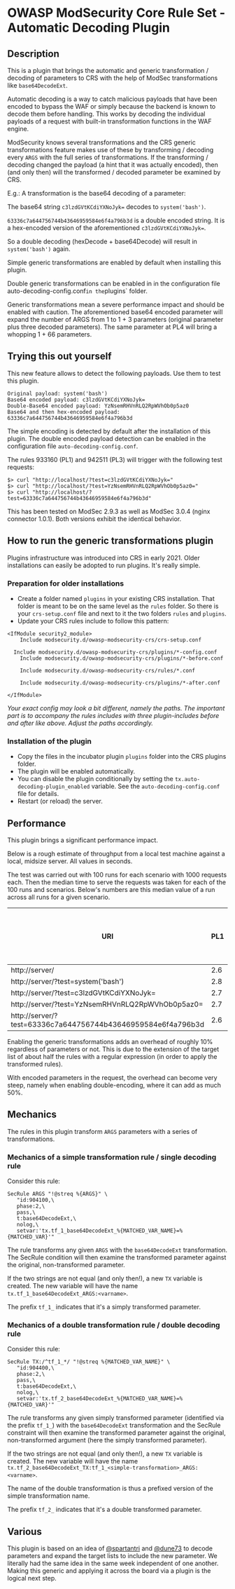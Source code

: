 # OWASP ModSecurity Core Rule Set - Automatic Decoding Plugin

## Description

This is a plugin that brings the automatic and generic transformation /
decoding of parameters to CRS with the help of ModSec transformations like
`base64DecodeExt`.

Automatic decoding is a way to catch malicious payloads that have
been encoded to bypass the WAF or simply because the backend is known to
decode them before handling. This works by decoding the individual payloads
of a request with built-in transformation functions in the WAF engine.

ModSecurity knows several transformations and the CRS generic transformations
feature makes use of these by transforming / decoding every `ARGS` with
the full series of transformations. If the transforming / decoding changed
the payload (a hint that it was actually encoded), then (and only then)
will the transformed / decoded parameter be examined by CRS.

E.g.: A transformation is the base64 decoding of a parameter:

The base64 string `c3lzdGVtKCdiYXNoJyk=` decodes to `system('bash')`.

`63336c7a644756744b43646959584e6f4a796b3d` is a double encoded string.
It is a hex-encoded version of the aforementioned `c3lzdGVtKCdiYXNoJyk=`.

So a double decoding (hexDecode + base64Decode) will result in
`system('bash')` again.

Simple generic transformations are enabled by default when installing this plugin.

Double generic transformations can be enabled in in the configuration file
auto-decoding-config.conf` in the `plugins` folder.

Generic transformations mean a severe performance impact and should be enabled
with caution. The aforementioned base64 encoded parameter will expand the
number of ARGS from 1 to 1 + 3 parameters (original parameter plus three
decoded parameters). The same parameter at PL4 will bring a whopping 1 + 66
parameters. 

## Trying this out yourself

This new feature allows to detect the following payloads. Use them to test this
plugin.

```
Original payload: system('bash')
Base64 encoded payload: c3lzdGVtKCdiYXNoJyk=
Double-Base64 encoded payload: YzNsemRHVnRLQ2RpWVhOb0p5az0
Base64 and then hex-encoded payload: 63336c7a644756744b43646959584e6f4a796b3d
```

The simple encoding is detected by default after the installation of this
plugin. The double encoded payload detection can be enabled in the
configuration file `auto-decoding-config.conf`.

The rules 933160 (PL1) and 942511 (PL3) will trigger with the following test
requests:

```  
$> curl "http://localhost/?test=c3lzdGVtKCdiYXNoJyk="
$> curl "http://localhost/?test=YzNsemRHVnRLQ2RpWVhOb0p5az0="
$> curl "http://localhost/?test=63336c7a644756744b43646959584e6f4a796b3d"
```

This has been tested on ModSec 2.9.3 as well as ModSec 3.0.4 (nginx connector
1.0.1). Both versions exhibit the identical behavior.


## How to run the generic transformations plugin

Plugins infrastructure was introduced into CRS in early 2021. Older
installations can easily be adopted to run plugins. It's really simple.

### Preparation for older installations

* Create a folder named `plugins` in your existing CRS installation. That
  folder is meant to be on the same level as the `rules` folder. So there is
  your `crs-setup.conf` file and next to it the two folders `rules` and
  `plugins`.
* Update your CRS rules include to follow this pattern:

```
<IfModule security2_module>
	Include modsecurity.d/owasp-modsecurity-crs/crs-setup.conf

  Include modsecurity.d/owasp-modsecurity-crs/plugins/*-config.conf
	Include modsecurity.d/owasp-modsecurity-crs/plugins/*-before.conf

	Include modsecurity.d/owasp-modsecurity-crs/rules/*.conf

	Include modsecurity.d/owasp-modsecurity-crs/plugins/*-after.conf

</IfModule>
```

_Your exact config may look a bit different, namely the paths. The important
part is to accompany the rules includes with three plugin-includes before and
after like above. Adjust the paths accordingly._

### Installation of the plugin

* Copy the files in the incubator plugin `plugins` folder into the CRS plugins
  folder.
* The plugin will be enabled automatically.
* You can disable the plugin conditionally by setting the
  `tx.auto-decoding-plugin_enabled` variable. See the
  `auto-decoding-config.conf` file for details.
* Restart (or reload) the server.

## Performance

This plugin brings a significant performance impact.

Below is a rough estimate of throughput from a local test machine against a local,
midsize server. All values in seconds.

The test was carried out with 100 runs for each scenario with 1000 requests
each. Then the median time to serve the requests was taken for each of the 100
runs and scenarios. Below's numbers are this median value of a run across all
runs for a given scenario.

| URI | PL1 | PL3 | PL4 | PL3 with plugin enabled | PL4 with plugin and double decoding enabled |
| ---------- | ---------- | ---------- | ---------- | ---------- | ---------- |
| http://server/                                                 | 2.6 | 2.7 | 2.6 | 2.9 | 2.8 |
| http://server/?test=system('bash')                             | 2.8 | 3.0 | 3.0 | 3.3 | 4.3 |
| http://server/?test=c3lzdGVtKCdiYXNoJyk=                       | 2.7 | 2.9 | 2.8 | 3.4 | 4.5 |
| http://server/?test=YzNsemRHVnRLQ2RpWVhOb0p5az0=               | 2.7 | 2.9 | 2.8 | 3.5 | 4.2 |
| http://server/?test=63336c7a644756744b43646959584e6f4a796b3d   | 2.6 | 2.9 | 2.7 | 3.3 | 3.8 |

Enabling the generic transformations adds an overhead of roughly 10% regardless
of parameters or not. This is due to the extension of the target list of about
half the rules with a regular expression (in order to apply the transformed
rules).

With encoded parameters in the request, the overhead can become very steep,
namely when enabling double-encoding, where it can add as much 50%.

## Mechanics

The rules in this plugin transform `ARGS` parameters with a series of 
transformations. 

### Mechanics of a simple transformation rule / single decoding rule

Consider this rule:

```
SecRule ARGS "!@streq %{ARGS}" \
   "id:904100,\
   phase:2,\
   pass,\
   t:base64DecodeExt,\
   nolog,\
   setvar:'tx.tf_1_base64DecodeExt_%{MATCHED_VAR_NAME}=%{MATCHED_VAR}'"
```

The rule transforms any given `ARGS` with the `base64DecodeExt` transformation.
The SecRule condition will then examine the transformed parameter
against the original, non-transformed parameter.

If the two strings are not equal (and only then!), a new `TX` variable is
created. The new variable will have the name `tx.tf_1_base64DecodeExt_ARGS:<varname>`.

The prefix `tf_1_` indicates that it's a simply transformed parameter.

### Mechanics of a double transformation rule / double decoding rule

Consider this rule:

```
SecRule TX:/^tf_1_*/ "!@streq %{MATCHED_VAR_NAME}" \
   "id:904400,\
   phase:2,\
   pass,\
   t:base64DecodeExt,\
   nolog,\
   setvar:'tx.tf_2_base64DecodeExt_%{MATCHED_VAR_NAME}=%{MATCHED_VAR}'"
```

The rule transforms any given simply transformed parameter (identified
via the prefix `tf_1_`) with the `base64DecodeExt` transformation
and the SecRule constraint will then examine the transformed parameter
against the original, non-transformed argument (here the simply transformed parameter).

If the two strings are not equal (and only then!), a new `TX` variable is
created. The new variable will have the name 
`tx.tf_2_base64DecodeExt_TX:tf_1_<simple-transformation>_ARGS:<varname>`.

The name of the double transformation is thus a prefixed version of
the simple transformation name.

The prefix `tf_2_` indicates that it's a double transformed parameter.

## Various

This plugin is based on an idea of [@spartantri](https://github.com/spartantri)
and [@dune73](https://github.com/dune73) to decode parameters and expand the
target lists to include the new parameter. We literally had the same idea in
the same week independent of one another. Making this generic and applying it
across the board via a plugin is the logical next step.

